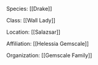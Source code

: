 Species: [[Drake]]

Class: [[Wall Lady]]

Location: [[Salazsar]]

Affiliation: [[Helessia Gemscale]]

Organization: [[Gemscale Family]]
